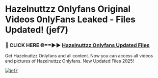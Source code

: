 # Hazelnuttzz Onlyfans Original Videos 0nlyFans Leaked - Files Updated! (jef7)

<h3>🔴 CLICK HERE 🌐==►► <a href="https://tinyurl.com/ehrbuxhb" rel="nofollow">Hazelnuttzz Onlyfans Updated Files</a></h3>

Get Hazelnuttzz Onlyfans and all content. Now you can access all videos and pictures of Hazelnuttzz Onlyfans. New Updated Files 2025!

[![jef7](https://i.imgur.com/lVYEuWS.gif)](https://tinyurl.com/ehrbuxhb)
